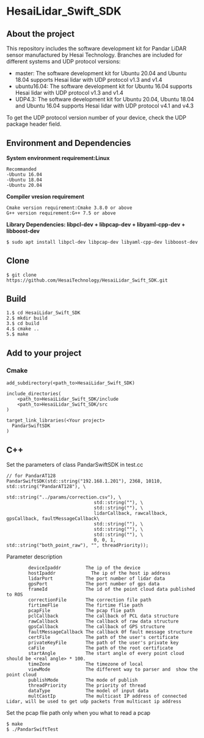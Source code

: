 # HesaiLidar_Swift_SDK
## About the project
This repository includes the software development kit for Pandar LiDAR sensor manufactured by Hesai Technology. Branches are included for different systems and UDP protocol versions:
* master: The software development kit for Ubuntu 20.04 and Ubuntu 18.04 supports Hesai lidar with UDP protocol v1.3 and v1.4
* ubuntu16.04: The software development kit for Ubuntu 16.04 supports Hesai lidar with UDP protocol v1.3 and v1.4 
* UDP4.3: The software development kit for Ubuntu 20.04, Ubuntu 18.04 and Ubuntu 16.04 supports Hesai lidar with UDP protocol v4.1 and v4.3

To get the UDP protocol version number of your device,  check the UDP package header field.

## Environment and Dependencies

**System environment requirement:Linux**
```
Recommanded
-Ubuntu 16.04
-Ubuntu 18.04
-Ubuntu 20.04
```

**Compiler vresion requirement**
```
Cmake version requirement:Cmake 3.8.0 or above
G++ version requirement:G++ 7.5 or above
```
**Library Dependencies: libpcl-dev + libpcap-dev + libyaml-cpp-dev + libboost-dev**
```
$ sudo apt install libpcl-dev libpcap-dev libyaml-cpp-dev libboost-dev
```

## Clone
```
$ git clone https://github.com/HesaiTechnology/HesaiLidar_Swift_SDK.git
```

## Build
```
1.$ cd HesaiLidar_Swift_SDK
2.$ mkdir build
3.$ cd build
4.$ cmake ..
5.$ make
```

## Add to your project
### Cmake
```
add_subdirectory(<path_to>HesaiLidar_Swift_SDK)

include_directories(
	<path_to>HesaiLidar_Swift_SDK/include
	<path_to>HesaiLidar_Swift_SDK/src
)

target_link_libraries(<Your project>
  PandarSwiftSDK
)
```

## C++

Set the parameters of class PandarSwiftSDK in test.cc
```
// for PandarAT128
PandarSwiftSDK(std::string("192.168.1.201"), 2368, 10110, std::string("PandarAT128"), \
                                std::string("../params/correction.csv"), \
                                std::string(""), \
                                std::string(""), \
                                lidarCallback, rawcallback, gpsCallback, faultMessageCallback\
                                std::string(""), \
                                std::string(""), \
                                std::string(""), \
                                0, 0, 1, std::string("both_point_raw"), "", threadPriority));

```
Parameter description
```
        deviceIpaddr  	     The ip of the device
        hostIpaddr  	       The ip of the host ip address
        lidarPort 	         The port number of lidar data
        gpsPort              The port number of gps data
        frameId              The id of the point cloud data published to ROS
        correctionFile       The correction file path
        firtimeFlie          The firtime flie path
        pcapFile             The pcap flie path
        pclCallback          The callback of PCL data structure
        rawCallback          The callback of raw data structure
        gpsCallback          The callback of GPS structure
        faultMessageCallback The callback 0f fault message structure
        certFile             The path of the user's certificate
        privateKeyFile       The path of the user's private key
        caFile               The path of the root certificate
        startAngle           The start angle of every point cloud should be <real angle> * 100.
        timeZone             The timezone of local
        viewMode             The different way to parser and  show the point cloud
        publishMode          The mode of publish
        threadPriority       The priority of thread 
        dataType             The model of input data
        multCastIp           The multicast IP address of connected Lidar, will be used to get udp packets from multicast ip address

```
Set the pcap flie path only when you what to read a pcap
```
$ make 
$ ./PandarSwiftTest
```

